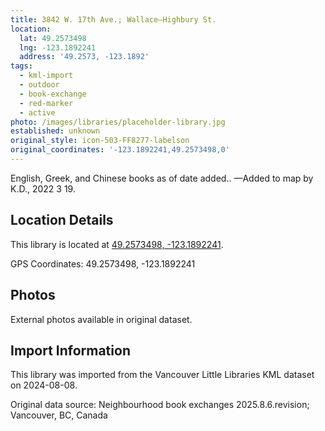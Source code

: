 ```yaml
---
title: 3842 W. 17th Ave.; Wallace—Highbury St.
location:
  lat: 49.2573498
  lng: -123.1892241
  address: '49.2573, -123.1892'
tags:
  - kml-import
  - outdoor
  - book-exchange
  - red-marker
  - active
photo: /images/libraries/placeholder-library.jpg
established: unknown
original_style: icon-503-FF8277-labelson
original_coordinates: '-123.1892241,49.2573498,0'
---
```

English, Greek, and Chinese books as of date added..
—Added to map by K.D., 2022 3 19.

## Location Details

This library is located at [49.2573498, -123.1892241](https://www.google.com/maps?q=49.2573498,-123.1892241).

GPS Coordinates: 49.2573498, -123.1892241

## Photos

External photos available in original dataset.

## Import Information

This library was imported from the Vancouver Little Libraries KML dataset on 2024-08-08.

Original data source: Neighbourhood book exchanges 2025.8.6.revision; Vancouver, BC, Canada
